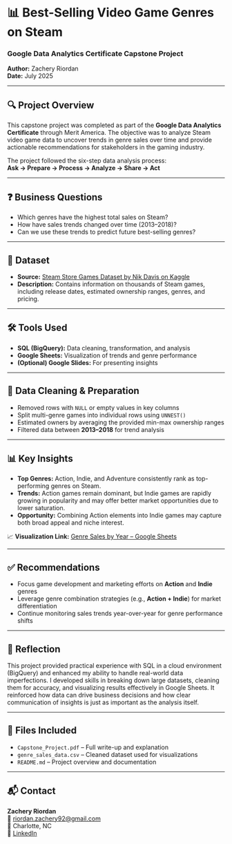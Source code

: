 # 📊 Best-Selling Video Game Genres on Steam  
### Google Data Analytics Certificate Capstone Project  
**Author:** Zachery Riordan  
**Date:** July 2025  

---

## 🔍 Project Overview

This capstone project was completed as part of the **Google Data Analytics Certificate** through Merit America. The objective was to analyze Steam video game data to uncover trends in genre sales over time and provide actionable recommendations for stakeholders in the gaming industry.

The project followed the six-step data analysis process:  
**Ask → Prepare → Process → Analyze → Share → Act**

---

## ❓ Business Questions

- Which genres have the highest total sales on Steam?  
- How have sales trends changed over time (2013–2018)?  
- Can we use these trends to predict future best-selling genres?

---

## 📁 Dataset

- **Source:** [Steam Store Games Dataset by Nik Davis on Kaggle](https://www.kaggle.com/datasets/nikdavis/steam-store-games)  
- **Description:** Contains information on thousands of Steam games, including release dates, estimated ownership ranges, genres, and pricing.

---

## 🛠️ Tools Used

- **SQL (BigQuery):** Data cleaning, transformation, and analysis  
- **Google Sheets:** Visualization of trends and genre performance  
- **(Optional) Google Slides:** For presenting insights

---

## 🧼 Data Cleaning & Preparation

- Removed rows with `NULL` or empty values in key columns  
- Split multi-genre games into individual rows using `UNNEST()`  
- Estimated owners by averaging the provided min-max ownership ranges  
- Filtered data between **2013–2018** for trend analysis

---

## 📊 Key Insights

- **Top Genres:** Action, Indie, and Adventure consistently rank as top-performing genres on Steam.  
- **Trends:** Action games remain dominant, but Indie games are rapidly growing in popularity and may offer better market opportunities due to lower saturation.  
- **Opportunity:** Combining Action elements into Indie games may capture both broad appeal and niche interest.

📈 **Visualization Link:** [Genre Sales by Year – Google Sheets](https://docs.google.com/spreadsheets/d/15b3PtSMKe_seJFcKsauQFjIFWHo0fAMJMRffX-sD1Sk/edit#gid=890239834)

---

## ✅ Recommendations

- Focus game development and marketing efforts on **Action** and **Indie** genres  
- Leverage genre combination strategies (e.g., **Action + Indie**) for market differentiation  
- Continue monitoring sales trends year-over-year for genre performance shifts

---

## 💬 Reflection

This project provided practical experience with SQL in a cloud environment (BigQuery) and enhanced my ability to handle real-world data imperfections. I developed skills in breaking down large datasets, cleaning them for accuracy, and visualizing results effectively in Google Sheets. It reinforced how data can drive business decisions and how clear communication of insights is just as important as the analysis itself.

---

## 📎 Files Included

- `Capstone_Project.pdf` – Full write-up and explanation  
- `genre_sales_data.csv` – Cleaned dataset used for visualizations  
- `README.md` – Project overview and documentation

---

## 📬 Contact

**Zachery Riordan**  
📧 riordan.zachery92@gmail.com  
📍 Charlotte, NC  
🔗 [LinkedIn](https://www.linkedin.com/in/zacheryjriordan)
